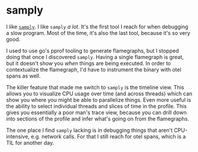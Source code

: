 # samply

I like [`samply`](https://github.com/mstange/samply).
I like `samply` _a lot_.
It's the first tool I reach for when debugging a slow program.
Most of the time, it's also the last tool, because it's so very good.

I used to use go's pprof tooling to generate flamegraphs, but I stopped doing that once I discovered `samply`.
Having a single flamegraph is great, but it doesn't show you _when_ things are being executed.
In order to contextualize the flamegraph, I'd have to instrument the binary with otel spans as well.

The killer feature that made me switch to `samply` is the timeline view.
This allows you to visualize CPU usage over time (and across threads) which can show you where you might be able to parallelize things.
Even more useful is the ability to select individual threads and slices of time in the profile.
This gives you essentially a poor man's trace view, because you can drill down into sections of the profile and infer what's going on from the flamegraphs.

The one place I find `samply` lacking is in debugging things that aren't CPU-intensive, e.g. network calls.
For that I still reach for otel spans, which is a TIL for another day.
